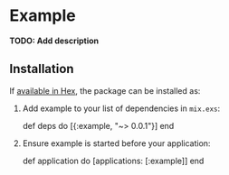 # Example

**TODO: Add description**

## Installation

If [available in Hex](https://hex.pm/docs/publish), the package can be installed as:

  1. Add example to your list of dependencies in `mix.exs`:

        def deps do
          [{:example, "~> 0.0.1"}]
        end

  2. Ensure example is started before your application:

        def application do
          [applications: [:example]]
        end

